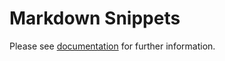 ﻿# Markdown Snippets

Please see [documentation](https://github.com/josefpihrt.github.io/docs/snippetica/vscode) for further information\.